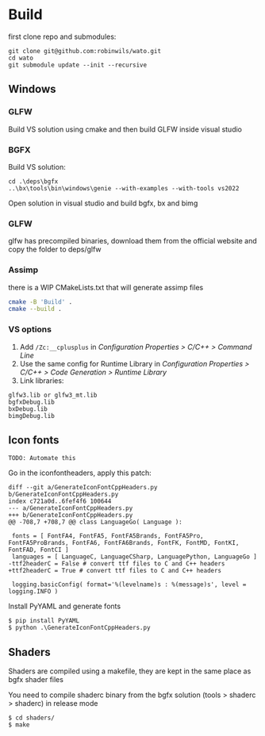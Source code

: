 # Build

first clone repo and submodules:
```
git clone git@github.com:robinwils/wato.git
cd wato
git submodule update --init --recursive
```

## Windows
### GLFW
Build VS solution using cmake and then build GLFW inside visual studio

### BGFX

Build VS solution:
```
cd .\deps\bgfx
..\bx\tools\bin\windows\genie --with-examples --with-tools vs2022
```

Open solution in visual studio and build bgfx, bx and bimg

### GLFW

glfw has precompiled binaries, download them from the official website and copy the folder to deps/glfw

### Assimp
there is a WIP CMakeLists.txt that will generate assimp files

```bash
cmake -B 'Build' .
cmake --build .
```

### VS options

1. Add `/Zc:__cplusplus` in *Configuration Properties > C/C++ > Command Line*
2. Use the same config for Runtime Library in *Configuration Properties > C/C++ > Code Generation > Runtime Library*
3. Link libraries:
```
glfw3.lib or glfw3_mt.lib
bgfxDebug.lib
bxDebug.lib
bimgDebug.lib
```

## Icon fonts

`TODO: Automate this`

Go in the iconfontheaders, apply this patch:
```
diff --git a/GenerateIconFontCppHeaders.py b/GenerateIconFontCppHeaders.py
index c721a0d..6fef4f6 100644
--- a/GenerateIconFontCppHeaders.py
+++ b/GenerateIconFontCppHeaders.py
@@ -708,7 +708,7 @@ class LanguageGo( Language ):

 fonts = [ FontFA4, FontFA5, FontFA5Brands, FontFA5Pro, FontFA5ProBrands, FontFA6, FontFA6Brands, FontFK, FontMD, FontKI, FontFAD, FontCI ]
 languages = [ LanguageC, LanguageCSharp, LanguagePython, LanguageGo ]
-ttf2headerC = False # convert ttf files to C and C++ headers
+ttf2headerC = True # convert ttf files to C and C++ headers

 logging.basicConfig( format='%(levelname)s : %(message)s', level = logging.INFO )
```

Install PyYAML and generate fonts
```
$ pip install PyYAML
$ python .\GenerateIconFontCppHeaders.py
```

## Shaders

Shaders are compiled using a makefile, they are kept in the same place as bgfx shader files

You need to compile shaderc binary from the bgfx solution (tools > shaderc > shaderc) in release mode

```
$ cd shaders/
$ make
```

